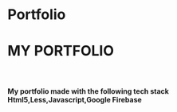 # Portfolio
<h1>MY PORTFOLIO</h1>
<br/>
<h4>My portfolio made with the following tech stack <span>Html5,Less,Javascript,Google Firebase</span></h4>
